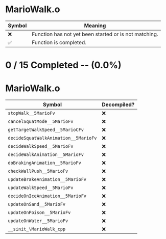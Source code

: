 # MarioWalk.o
| Symbol | Meaning 
| ------------- | ------------- 
| :x: | Function has not yet been started or is not matching. 
| :white_check_mark: | Function is completed. 


# 0 / 15 Completed -- (0.0%)
# MarioWalk.o
| Symbol | Decompiled? |
| ------------- | ------------- |
| `stopWalk__5MarioFv` | :x: |
| `cancelSquatMode__5MarioFv` | :x: |
| `getTargetWalkSpeed__5MarioCFv` | :x: |
| `decideSquatWalkAnimation__5MarioFv` | :x: |
| `decideWalkSpeed__5MarioFv` | :x: |
| `decideWalkAnimation__5MarioFv` | :x: |
| `doBrakingAnimation__5MarioFv` | :x: |
| `checkWallPush__5MarioFv` | :x: |
| `updateBrakeAnimation__5MarioFv` | :x: |
| `updateWalkSpeed__5MarioFv` | :x: |
| `decideOnIceAnimation__5MarioFv` | :x: |
| `updateOnSand__5MarioFv` | :x: |
| `updateOnPoison__5MarioFv` | :x: |
| `updateOnWater__5MarioFv` | :x: |
| `__sinit_\MarioWalk_cpp` | :x: |
